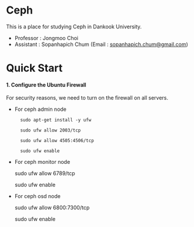 # Ceph

This is a place for studying Ceph in Dankook University.
- Professor : Jongmoo Choi
- Assistant : Sopanhapich Chum (Email : sopanhapich.chum@gmail.com)

Quick Start
============

#### 1. Configure the Ubuntu Firewall
For security reasons, we need to turn on the firewall on all servers.
    
- For ceph admin node
    
        sudo apt-get install -y ufw
    
        sudo ufw allow 2003/tcp
    
        sudo ufw allow 4505:4506/tcp
    
        sudo ufw enable

- For ceph monitor node
    
    sudo ufw allow 6789/tcp
    
    sudo ufw enable
 
- For ceph osd node
    
   sudo ufw allow 6800:7300/tcp
   
   sudo ufw enable
    



  

